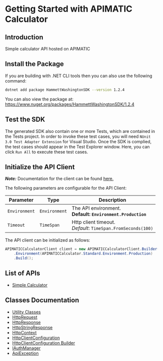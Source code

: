 
# Getting Started with APIMATIC Calculator

## Introduction

Simple calculator API hosted on APIMATIC

## Install the Package

If you are building with .NET CLI tools then you can also use the following command:

```bash
dotnet add package HammettWashingtonSDK --version 1.2.4
```

You can also view the package at:
https://www.nuget.org/packages/HammettWashingtonSDK/1.2.4

## Test the SDK

The generated SDK also contain one or more Tests, which are contained in the Tests project. In order to invoke these test cases, you will need `NUnit 3.0 Test Adapter Extension` for Visual Studio. Once the SDK is complied, the test cases should appear in the Test Explorer window. Here, you can click `Run All` to execute these test cases.

## Initialize the API Client

**_Note:_** Documentation for the client can be found [here.](https://www.github.com/ZahraN444/hammett-washington-dotnet-sdk/tree/1.2.4/doc/client.md)

The following parameters are configurable for the API Client:

| Parameter | Type | Description |
|  --- | --- | --- |
| `Environment` | `Environment` | The API environment. <br> **Default: `Environment.Production`** |
| `Timeout` | `TimeSpan` | Http client timeout.<br>*Default*: `TimeSpan.FromSeconds(100)` |

The API client can be initialized as follows:

```csharp
APIMATICCalculatorClient client = new APIMATICCalculatorClient.Builder()
    .Environment(APIMATICCalculator.Standard.Environment.Production)
    .Build();
```

## List of APIs

* [Simple Calculator](https://www.github.com/ZahraN444/hammett-washington-dotnet-sdk/tree/1.2.4/doc/controllers/simple-calculator.md)

## Classes Documentation

* [Utility Classes](https://www.github.com/ZahraN444/hammett-washington-dotnet-sdk/tree/1.2.4/doc/utility-classes.md)
* [HttpRequest](https://www.github.com/ZahraN444/hammett-washington-dotnet-sdk/tree/1.2.4/doc/http-request.md)
* [HttpResponse](https://www.github.com/ZahraN444/hammett-washington-dotnet-sdk/tree/1.2.4/doc/http-response.md)
* [HttpStringResponse](https://www.github.com/ZahraN444/hammett-washington-dotnet-sdk/tree/1.2.4/doc/http-string-response.md)
* [HttpContext](https://www.github.com/ZahraN444/hammett-washington-dotnet-sdk/tree/1.2.4/doc/http-context.md)
* [HttpClientConfiguration](https://www.github.com/ZahraN444/hammett-washington-dotnet-sdk/tree/1.2.4/doc/http-client-configuration.md)
* [HttpClientConfiguration Builder](https://www.github.com/ZahraN444/hammett-washington-dotnet-sdk/tree/1.2.4/doc/http-client-configuration-builder.md)
* [IAuthManager](https://www.github.com/ZahraN444/hammett-washington-dotnet-sdk/tree/1.2.4/doc/i-auth-manager.md)
* [ApiException](https://www.github.com/ZahraN444/hammett-washington-dotnet-sdk/tree/1.2.4/doc/api-exception.md)

